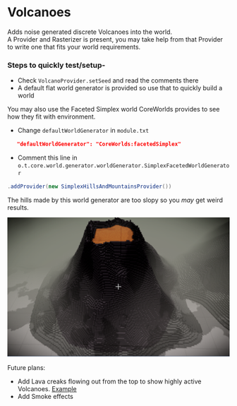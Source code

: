# Volcanoes

Adds noise generated discrete Volcanoes into the world.  
A Provider and Rasterizer is present, you may take help from that Provider to write one that fits your world requirements.

### Steps to quickly test/setup-

 - Check `VolcanoProvider.setSeed` and read the comments there
 - A default flat world generator is provided so use that to quickly build a world
 
 You may also use the Faceted Simplex world CoreWorlds provides to see how they fit with environment.  
 - Change `defaultWorldGenerator` in `module.txt` 
 ```json
    "defaultWorldGenerator": "CoreWorlds:facetedSimplex"
```
 - Comment this line in `o.t.core.world.generator.worldGenerator.SimplexFacetedWorldGenerator`
 ```java
.addProvider(new SimplexHillsAndMountainsProvider())
```
The hills made by this world generator are too slopy so you _may_ get weird results.
 
 ![Volcano](images/volcano.png)
 
 Future plans:
 - Add Lava creaks flowing out from the top to show highly active Volcanoes. [Example](https://cdn.cdnparenting.com/articles/2020/03/06154936/787922728.jpg)
 - Add Smoke effects
 
